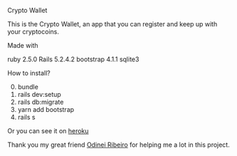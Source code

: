 Crypto Wallet

This is the Crypto Wallet, an app that you can register and keep up with your cryptocoins.

Made with

ruby 2.5.0
Rails 5.2.4.2
bootstrap 4.1.1
sqlite3

How to install?

0. bundle
1. rails dev:setup
2. rails db:migrate
3. yarn add bootstrap
4. rails s

Or you can see it on [heroku](https://shielded-anchorage-32301.herokuapp.com/)

Thank you my great friend [Odinei Ribeiro](https://github.com/odineiramone) for helping me a lot in this project.
